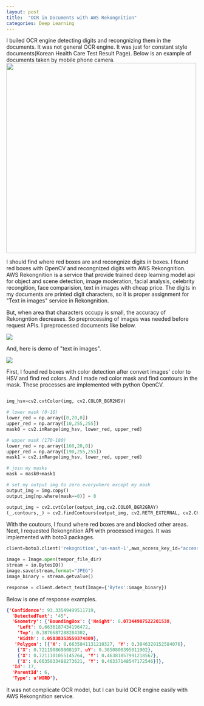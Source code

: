 ```yaml
---
layout: post
title:  "OCR in Documents with AWS Rekongnition"
categories: Deep Learning
---
```


 I builed OCR engine detecting digits and recongnizing them in the documents. It was not general OCR engine. It was just for constant style documents(Korean Health Care Test Result Page). Below is an example of documents taken by mobile phone camera.
<br>
 <img src="https://i.imgur.com/hzBAUl4.jpg" width="500" />
<br>

I should find where red boxes are and recongnize digits in boxes. I found red boxes with OpenCV and recongnized digits with AWS Rekongnition. AWS Rekongnition is a service that provide trained deep learning model api for object and scene detection, image moderation, facial analysis, celebrity recongition, face comparision, text in images with cheap price. The digits in my documents are printed digit characters, so it is proper assignment for "Text in images" service in Rekongnition.

But, when area that characters occupy is small, the accuracy of Rekongntion decreases. So preprocessing of images was needed before request APIs. I preprocessed documents like below.

![](https://i.imgur.com/kKR57W2.jpg)

And, here is demo of "text in images".

![](https://i.imgur.com/jTh0Vj6.png)

First, I found red boxes with color detection after convert images' color to HSV and find red colors. And I made red color mask and find contours in the mask. These processes are implemented with python OpenCV.

```python

img_hsv=cv2.cvtColor(img, cv2.COLOR_BGR2HSV)

# lower mask (0-10)
lower_red = np.array([0,20,0])
upper_red = np.array([10,255,255])
mask0 = cv2.inRange(img_hsv, lower_red, upper_red)

# upper mask (170-180)
lower_red = np.array([160,20,0])
upper_red = np.array([190,255,255])
mask1 = cv2.inRange(img_hsv, lower_red, upper_red)

# join my masks
mask = mask0+mask1

# set my output img to zero everywhere except my mask
output_img = img.copy()
output_img[np.where(mask==0)] = 0

output_img = cv2.cvtColor(output_img,cv2.COLOR_BGR2GRAY)
(_,contours,_) = cv2.findContours(output_img, cv2.RETR_EXTERNAL, cv2.CHAIN_APPROX_NONE)

```

With the coutours, I found where red boxes are and blocked other areas. Next, I requested Rekongnition API with processed images. It was implemented with boto3 packages.

```python
client=boto3.client('rekognition','us-east-1',aws_access_key_id="access key",aws_secret_access_key="secret key")

image = Image.open(tempor_file_dir)
stream = io.BytesIO()
image.save(stream,format="JPEG")
image_binary = stream.getvalue()

response = client.detect_text(Image={'Bytes':image_binary})

```

Below is one of response examples.

```json
{'Confidence': 93.33549499511719,
  'DetectedText': '45',
  'Geometry': {'BoundingBox': {'Height': 0.07344907522201538,
    'Left': 0.6636187434196472,
    'Top': 0.3876687288284302,
    'Width': 0.05838353559374809},
   'Polygon': [{'X': 0.6635841131210327, 'Y': 0.3846329152584076},
    {'X': 0.721190869808197, uY': 0.3850800395011902},
    {'X': 0.7211101055145264, 'Y': 0.46381857991218567},
    {'X': 0.6635033488273621, 'Y': 0.46337148547172546}]},
  'Id': 17,
  'ParentId': 6,
  'Type': u'WORD'},


```

It was not complicate OCR model, but I can build OCR engine easily with AWS Rekongnition service.